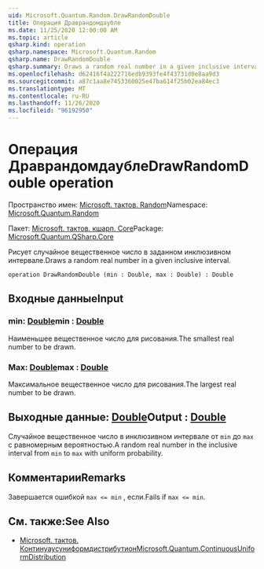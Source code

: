 ```yaml
---
uid: Microsoft.Quantum.Random.DrawRandomDouble
title: Операция Драврандомдаубле
ms.date: 11/25/2020 12:00:00 AM
ms.topic: article
qsharp.kind: operation
qsharp.namespace: Microsoft.Quantum.Random
qsharp.name: DrawRandomDouble
qsharp.summary: Draws a random real number in a given inclusive interval.
ms.openlocfilehash: d62416f4a222716edb9393fe4f43731d0e8aa9d3
ms.sourcegitcommit: a87c1aa8e7453360025e47ba614f25b02ea84ec3
ms.translationtype: MT
ms.contentlocale: ru-RU
ms.lasthandoff: 11/26/2020
ms.locfileid: "96192950"
---
```

# <a name="drawrandomdouble-operation"></a><span data-ttu-id="7cb64-102">Операция Драврандомдаубле</span><span class="sxs-lookup"><span data-stu-id="7cb64-102">DrawRandomDouble operation</span></span>

<span data-ttu-id="7cb64-103">Пространство имен: [Microsoft. тактов. Random](xref:Microsoft.Quantum.Random)</span><span class="sxs-lookup"><span data-stu-id="7cb64-103">Namespace: [Microsoft.Quantum.Random](xref:Microsoft.Quantum.Random)</span></span>

<span data-ttu-id="7cb64-104">Пакет: [Microsoft. тактов. кшарп. Core](https://nuget.org/packages/Microsoft.Quantum.QSharp.Core)</span><span class="sxs-lookup"><span data-stu-id="7cb64-104">Package: [Microsoft.Quantum.QSharp.Core](https://nuget.org/packages/Microsoft.Quantum.QSharp.Core)</span></span>


<span data-ttu-id="7cb64-105">Рисует случайное вещественное число в заданном инклюзивном интервале.</span><span class="sxs-lookup"><span data-stu-id="7cb64-105">Draws a random real number in a given inclusive interval.</span></span>

```qsharp
operation DrawRandomDouble (min : Double, max : Double) : Double
```


## <a name="input"></a><span data-ttu-id="7cb64-106">Входные данные</span><span class="sxs-lookup"><span data-stu-id="7cb64-106">Input</span></span>

### <a name="min--double"></a><span data-ttu-id="7cb64-107">min: [Double](xref:microsoft.quantum.lang-ref.double)</span><span class="sxs-lookup"><span data-stu-id="7cb64-107">min : [Double](xref:microsoft.quantum.lang-ref.double)</span></span>

<span data-ttu-id="7cb64-108">Наименьшее вещественное число для рисования.</span><span class="sxs-lookup"><span data-stu-id="7cb64-108">The smallest real number to be drawn.</span></span>


### <a name="max--double"></a><span data-ttu-id="7cb64-109">Max: [Double](xref:microsoft.quantum.lang-ref.double)</span><span class="sxs-lookup"><span data-stu-id="7cb64-109">max : [Double](xref:microsoft.quantum.lang-ref.double)</span></span>

<span data-ttu-id="7cb64-110">Максимальное вещественное число для рисования.</span><span class="sxs-lookup"><span data-stu-id="7cb64-110">The largest real number to be drawn.</span></span>



## <a name="output--double"></a><span data-ttu-id="7cb64-111">Выходные данные: [Double](xref:microsoft.quantum.lang-ref.double)</span><span class="sxs-lookup"><span data-stu-id="7cb64-111">Output : [Double](xref:microsoft.quantum.lang-ref.double)</span></span>

<span data-ttu-id="7cb64-112">Случайное вещественное число в инклюзивном интервале от `min` до `max` с равномерным вероятностью.</span><span class="sxs-lookup"><span data-stu-id="7cb64-112">A random real number in the inclusive interval from `min` to `max` with uniform probability.</span></span>

## <a name="remarks"></a><span data-ttu-id="7cb64-113">Комментарии</span><span class="sxs-lookup"><span data-stu-id="7cb64-113">Remarks</span></span>

<span data-ttu-id="7cb64-114">Завершается ошибкой `max <= min` , если.</span><span class="sxs-lookup"><span data-stu-id="7cb64-114">Fails if `max <= min`.</span></span>

## <a name="see-also"></a><span data-ttu-id="7cb64-115">См. также:</span><span class="sxs-lookup"><span data-stu-id="7cb64-115">See Also</span></span>

- [<span data-ttu-id="7cb64-116">Microsoft. тактов. Континуаусуниформдистрибутион</span><span class="sxs-lookup"><span data-stu-id="7cb64-116">Microsoft.Quantum.ContinuousUniformDistribution</span></span>](xref:Microsoft.Quantum.ContinuousUniformDistribution)